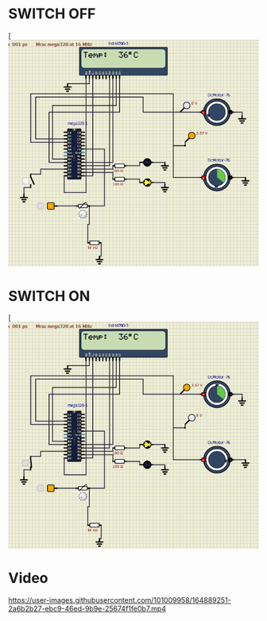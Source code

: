 # SWITCH OFF

[![SWITCH_OFF](https://github.com/Rajasekhar22/image/blob/main/2022-04-23-14-06-56.png)

# SWITCH ON

[![SWITCH_OFF](https://github.com/Rajasekhar22/image/blob/main/2022-04-23-14-07-06.png)

# Video


https://user-images.githubusercontent.com/101009958/164889251-2a6b2b27-ebc9-46ed-9b9e-25674f1fe0b7.mp4

